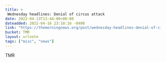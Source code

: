 ```yaml
---
title: > 
 Wednesday headlines: Denial of circus attack
date: 2022-04-13T13:44:00+00:00
dateadded: 2022-04-16 23:10:16 -0400
link: "https://themorningnews.org/post/wednesday-headlines-denial-of-circus-attack"
bucket: TMR
layout: urlnote
tags: ["misc", "news"]
--- 
```


 
  
    
    
    


 <!-- end excerpt --> 
<div class='bucket'><a class='internal-link' src='_notes/buckets/TMR'>TMR</a></div> 

